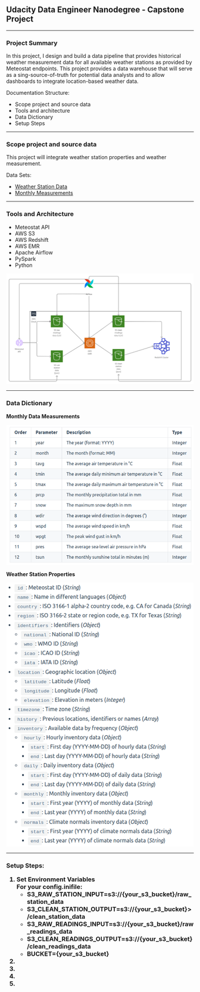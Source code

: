 <h2>Udacity Data Engineer Nanodegree - Capstone Project</h2>

---

<h3>Project Summary</h3>
<p>
In this project, I design and build a data pipeline that provides historical weather measurement data for all available weather stations as provided by  Meteostat endpoints. This project provides a data warehouse that will serve as a sing-source-of-truth for potential data analysts and to allow dashboards to integrate location-based weather data.
</p>

<p>Documentation Structure:</p>

<ul>
<li>Scope project and source data</li>
<li>Tools and architecture</li>
<li>Data Dictionary</li>
<li>Setup Steps</li>
</ul>

---

<h3>Scope project and source data</h3>
<p>This project will integrate weather station properties and weather measurement.</p>
<p>Data Sets:</p>
<ul>
<li><a href="https://dev.meteostat.net/bulk/stations.html">Weather Station Data</a></li>
<li><a href="https://dev.meteostat.net/bulk/monthly.html">Monthly Measurements</a></li>
</ul>

---

<h3>Tools and Architecture</h3>
<ul>
<li>Meteostat API</li>
<li>AWS S3</li>
<li>AWS Redshift</li>
<li>AWS EMR</li>
<li>Apache Airflow</li>
<li>PySpark</li>
<li>Python</li>
</ul>

<img src="Udacity_capstone.png">

---

<h3>Data Dictionary</h3>
<p><strong>Monthly Data Measurements</strong></p>

<img src="monthly.png">

<p><strong>Weather Station Properties</strong></p>

<img src="station.png">

---

<h3>Setup Steps:

<ol>
    <li>Set Environment Variables<br>
    For your <strong>config.ini</strong>file:
        <ul>
            <li>S3_RAW_STATION_INPUT=s3://{your_s3_bucket}/raw_station_data</li>
            <li>S3_CLEAN_STATION_OUTPUT=s3://{your_s3_bucket}>/clean_station_data</li>
            <li>S3_RAW_READINGS_INPUT=s3://{your_s3_bucket}/raw_readings_data</li>
            <li>S3_CLEAN_READINGS_OUTPUT=s3://{your_s3_bucket}/clean_readings_data</li>
            <li>BUCKET={your_s3_bucket}</li>
        </ul>
    </li>
    <li></li>
    <li></li>
    <li></li>
    <li></li>
</ol>
</h3>
